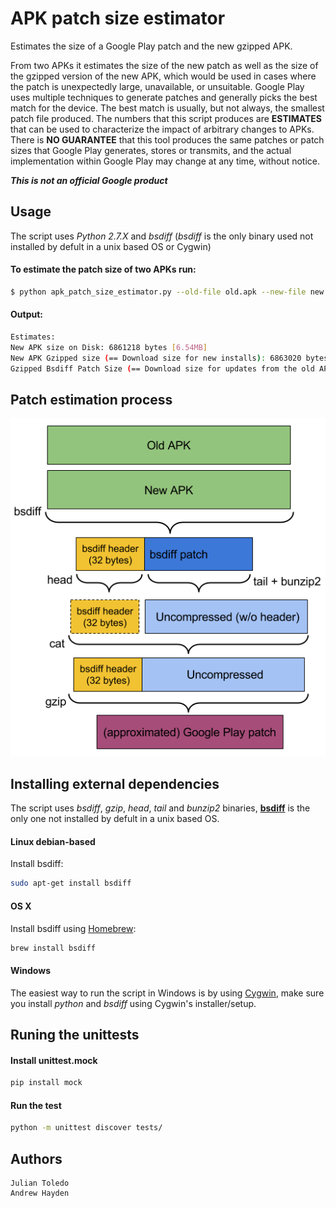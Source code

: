 # APK patch size estimator
Estimates the size of a Google Play patch and the new gzipped APK.

From two APKs it estimates the size of the new patch as well as the size of the gzipped version of the new APK, which would be used in
cases where the patch is unexpectedly large, unavailable, or unsuitable.
Google Play uses multiple techniques to generate patches and generally picks the best match for the device. The best match is usually, but not always, the smallest patch file produced. The numbers that this script produces are **ESTIMATES** that can be used to characterize the impact of arbitrary changes to APKs. There is **NO GUARANTEE** that this tool produces the same patches or patch sizes that Google Play generates, stores or transmits, and the actual implementation within Google Play may change at any time, without notice.

***This is not an official Google product***

## Usage

The script uses *Python 2.7.X* and *bsdiff* (*bsdiff* is the only binary used not installed by defult in a unix based OS or Cygwin)

#### To estimate the patch size of two APKs run:
```bash
$ python apk_patch_size_estimator.py --old-file old.apk --new-file new.apk
```

#### Output:
```bash
Estimates:
New APK size on Disk: 6861218 bytes [6.54MB]
New APK Gzipped size (== Download size for new installs): 6863020 bytes [6.55MB]
Gzipped Bsdiff Patch Size (== Download size for updates from the old APK): 2228544 bytes [2.13MB]
```

## Patch estimation process
![](images/apk_patch_size_estimator.png) 

## Installing external dependencies
The script uses *bsdiff*, *gzip*, *head*, *tail* and *bunzip2* binaries, [**bsdiff**](https://www.freebsd.org/cgi/man.cgi?query=bsdiff) is the only one not installed by defult in a unix based OS.

#### Linux debian-based
Install bsdiff:
```bash
sudo apt-get install bsdiff
```

#### OS X
Install bsdiff using [Homebrew](http://brew.sh/):
```bash
brew install bsdiff
```

#### Windows

The easiest way to run the script in Windows is by using [Cygwin](https://www.cygwin.com/), make sure you install *python* and *bsdiff* using Cygwin's installer/setup.

## Runing the unittests

#### Install unittest.mock 
```bash
pip install mock
```

#### Run the test
```bash
python -m unittest discover tests/
```

## Authors
    Julian Toledo
    Andrew Hayden
